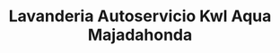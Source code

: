 ---
title: "Lavanderia Autoservicio Kwl Aqua Majadahonda"
url: /majadahonda/lavanderia-autoservicio-kwl-aqua-majadahonda/
shop: Wäscherei
---